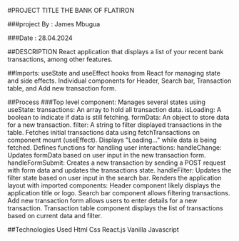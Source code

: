 #PROJECT TITLE
THE BANK OF FLATIRON

###project By : James Mbugua

###Date : 28.04.2024

##DESCRIPTION
React application that displays a list of your recent bank transactions, among other features.

##Imports:
useState and useEffect hooks from React for managing state and side effects.
Individual components for Header, Search bar, Transaction table, and Add new transaction form.

##Process
###Top level component:
Manages several states using useState:
transactions: An array to hold all transaction data.
isLoading: A boolean to indicate if data is still fetching.
formData: An object to store data for a new transaction.
filter: A string to filter displayed transactions in the table.
Fetches initial transactions data using fetchTransactions on component mount (useEffect).
Displays "Loading..." while data is being fetched.
Defines functions for handling user interactions:
handleChange: Updates formData based on user input in the new transaction form.
handleFormSubmit: Creates a new transaction by sending a POST request with form data and updates the transactions state.
handleFilter: Updates the filter state based on user input in the search bar.
Renders the application layout with imported components:
Header component likely displays the application title or logo.
Search bar component allows filtering transactions.
Add new transaction form allows users to enter details for a new transaction.
Transaction table component displays the list of transactions based on current data and filter.

##Technologies Used
Html
Css
React.js
Vanilla Javascript

